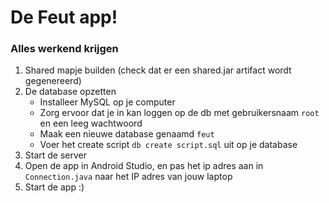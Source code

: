 # De Feut app!

### Alles werkend krijgen
1. Shared mapje builden (check dat er een shared.jar artifact wordt gegenereerd)
2. De database opzetten
    * Installeer MySQL op je computer
    * Zorg ervoor dat je in kan loggen op de db met gebruikersnaam `root` en een leeg wachtwoord
    * Maak een nieuwe database genaamd `feut`
    * Voer het create script `db create script.sql` uit op je database
3. Start de server
4. Open de app in Android Studio, en pas het ip adres aan in `Connection.java` naar het IP adres van jouw laptop
5. Start de app :) 